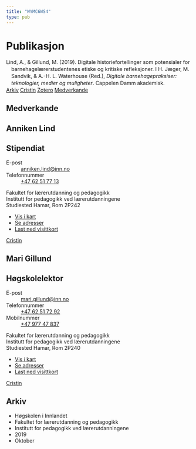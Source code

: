 ```yaml
---
title: "WYMC6WS4"
type: pub
---
```

<h1>Publikasjon</h1>
<article id="csl-bib-container-WYMC6WS4" class="csl-bib-container">
  <div class="csl-bib-body" style="line-height: 1.35; padding-left: 1em; text-indent:-1em;">
  <div class="csl-entry">Lind, A., &amp; Gillund, M. (2019). Digitale historiefortellinger som potensialer for barnehagel&#xE6;rerstudentenes etiske og kritiske refleksjoner. I H. J&#xE6;ger, M. Sandvik, &amp; A.-H. L. Waterhouse (Red.), <i>Digitale barnehagepraksiser: teknologier, medier og muligheter</i>. Cappelen Damm akademisk.</div>
</div>
  <div class="csl-bib-buttons">
    <a href="#taxonomy-article-WYMC6WS4" class="csl-bib-button">Arkiv</a>
    <a href alt="Cristin URL" class="csl-bib-button">Cristin</a>
    <a href alt="Zotero URL" class="csl-bib-button">Zotero</a>
    <a href="#contributors-article-WYMC6WS4" class="csl-bib-button">Medverkande</a>
  </div>
  <div id="csl-bib-meta-container-WYMC6WS4"></div>
</article>
<div id="csl-bib-meta-WYMC6WS4" class="csl-bib-meta">
  <article id="contributors-article-WYMC6WS4" class="contributors-article">
    <h1>Medverkande</h1>
    <div class="personas">
<div class="vrtx-hinn-person-card">
<div class="photo">
<i class="lar la-user-circle missing-person"></i>
</div>
<div class="info">
<hgroup><h1>Anniken Lind</h1>
<h2>Stipendiat</h2>
</hgroup><dl>
<dt>E-post</dt>
<dd>
<a href="mailto:anniken.lind@inn.no">anniken.lind@inn.no</a>
</dd>
<dt>Telefonnummer</dt>
<dd><a href="tel:+4762517713">
+47 62 51 77 13
</a></dd>
</dl>
<p>
Fakultet for lærerutdanning og pedagogikk<br>
Institutt for pedagogikk ved lærerutdanningene<br>
Studiested Hamar,
Rom 2P242
</p>
<ul class="vrtx-hinn-links">
<li><a href="https://www.google.com/maps?q=60.796004,11.072099">Vis i kart</a></li>
<li><a href="https://www.inn.no/finn-en-ansatt/anniken-lind.html#vrtx-hinn-addresses">Se adresser</a></li>
<li><a href="https://www.inn.no/finn-en-ansatt/anniken-lind.html?vrtx=vcf">Last ned visittkort</a></li>
</ul>
</div>
</div>
<a href="https://app.cristin.no/persons/show.jsf?id=946633" alt="Cristin URL" class="personas-cristin">Cristin</a>
</div> <div class="personas">
<div class="vrtx-hinn-person-card">
<div class="photo">
<i class="lar la-user-circle missing-person"></i>
</div>
<div class="info">
<hgroup><h1>Mari Gillund</h1>
<h2>Høgskolelektor</h2>
</hgroup><dl>
<dt>E-post</dt>
<dd>
<a href="mailto:mari.gillund@inn.no">mari.gillund@inn.no</a>
</dd>
<dt>Telefonnummer</dt>
<dd><a href="tel:+4762517292">
+47 62 51 72 92
</a></dd>
<dt>Mobilnummer</dt>
<dd><a href="tel:+4797747837">
+47 977 47 837
</a></dd>
</dl>
<p>
Fakultet for lærerutdanning og pedagogikk<br>
Institutt for pedagogikk ved lærerutdanningene<br>
Studiested Hamar,
Rom 2P240
</p>
<ul class="vrtx-hinn-links">
<li><a href="https://www.google.com/maps?q=60.796004,11.072099">Vis i kart</a></li>
<li><a href="https://www.inn.no/finn-en-ansatt/mari-gillund.html#vrtx-hinn-addresses">Se adresser</a></li>
<li><a href="https://www.inn.no/finn-en-ansatt/mari-gillund.html?vrtx=vcf">Last ned visittkort</a></li>
</ul>
</div>
</div>
<a href="https://app.cristin.no/persons/show.jsf?id=627331" alt="Cristin URL" class="personas-cristin">Cristin</a>
</div>
  </article>
  <article id="taxonomy-article-WYMC6WS4" class="taxonomy-article">
    <h1>Arkiv</h1>
    <ul>
      <li>Høgskolen i Innlandet</li>
      <li>Fakultet for lærerutdanning og pedagogikk</li>
      <li>Institutt for pedagogikk ved lærerutdanningene</li>
      <li>2019</li>
      <li>Oktober</li>
    </ul>
  </article>
</div>
